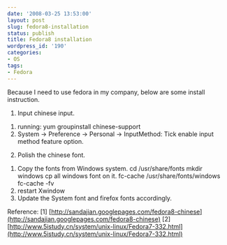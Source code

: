 ```yaml
---
date: '2008-03-25 13:53:00'
layout: post
slug: fedora8-installation
status: publish
title: Fedora8 installation
wordpress_id: '190'
categories:
- OS
tags:
- Fedora
---
```


Because I need to use fedora in my company, below are some install instruction.

1. Input chinese input.
1) running: yum groupinstall chinese-support
2) System -> Preference -> Personal -> InputMethod: Tick enable input method feature option.

2. Polish the chinese font.
1) Copy the fonts from Windows system.
cd /usr/share/fonts
mkdir windows
cp all windows font on it.
fc-cache /usr/share/fonts/windows
fc-cache -fv
2) restart Xwindow
3) Update the System font and firefox fonts accordingly.

Reference:
[1] [http://sandajian.googlepages.com/fedora8-chinese](http://sandajian.googlepages.com/fedora8-chinese)
[2] [http://www.5istudy.cn/system/unix-linux/Fedora7-332.html](http://www.5istudy.cn/system/unix-linux/Fedora7-332.html)
